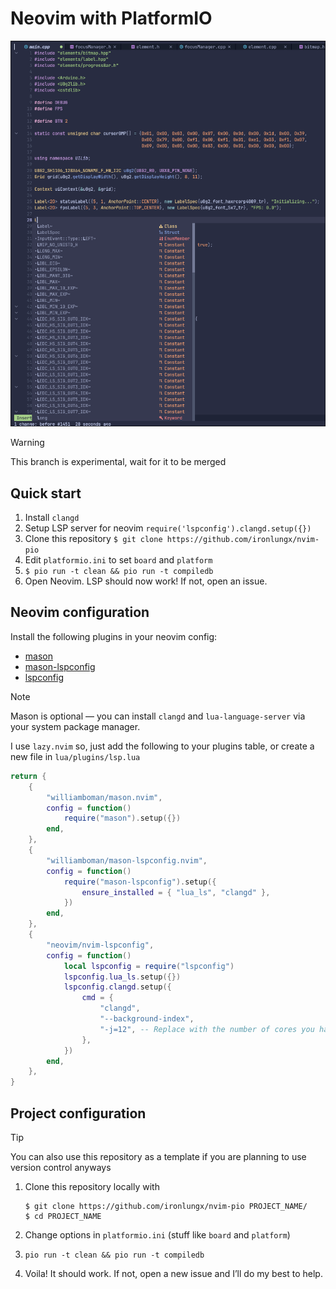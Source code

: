 # Neovim with PlatformIO
![hmm](https://github.com/ironlungx/icons/blob/main/screenshot.png?raw=true)

> [!WARNING]
> This branch is experimental, wait for it to be merged

## Quick start
1. Install `clangd`
2. Setup LSP server for neovim `require('lspconfig').clangd.setup({})`
3. Clone this repository `$ git clone https://github.com/ironlungx/nvim-pio`
4. Edit `platformio.ini` to set `board` and `platform`
5. `$ pio run -t clean && pio run -t compiledb`
6. Open Neovim. LSP should now work! If not, open an issue.

## Neovim configuration

Install the following plugins in your neovim config:
* [mason](https://github.com/williamboman/mason.nvim)
* [mason-lspconfig](https://github.com/williamboman/mason-lspconfig.nvim)
* [lspconfig](https://github.com/neovim/nvim-lspconfig)

> [!NOTE]
> Mason is optional — you can install `clangd` and `lua-language-server` via your system package manager.


I use `lazy.nvim` so, just add the following to your plugins table, or create a new file in `lua/plugins/lsp.lua`

```lua
return {
	{
		"williamboman/mason.nvim",
		config = function()
			require("mason").setup({})
		end,
	},
	{
		"williamboman/mason-lspconfig.nvim",
		config = function()
			require("mason-lspconfig").setup({
				ensure_installed = { "lua_ls", "clangd" },
			})
		end,
	},
	{
		"neovim/nvim-lspconfig",
		config = function()
			local lspconfig = require("lspconfig")
			lspconfig.lua_ls.setup({})
			lspconfig.clangd.setup({
				cmd = {
					"clangd",
					"--background-index",
					"-j=12", -- Replace with the number of cores you have...
				},
			})
		end,
	},
}

```


## Project configuration

> [!TIP]
> You can also use this repository as a template if you are planning to use version control anyways

1. Clone this repository locally with
   ```
   $ git clone https://github.com/ironlungx/nvim-pio PROJECT_NAME/
   $ cd PROJECT_NAME
   ```

2. Change options in `platformio.ini` (stuff like `board` and `platform`)
3. `pio run -t clean && pio run -t compiledb`
4. Voila! It should work. If not, open a new issue and I’ll do my best to help.
